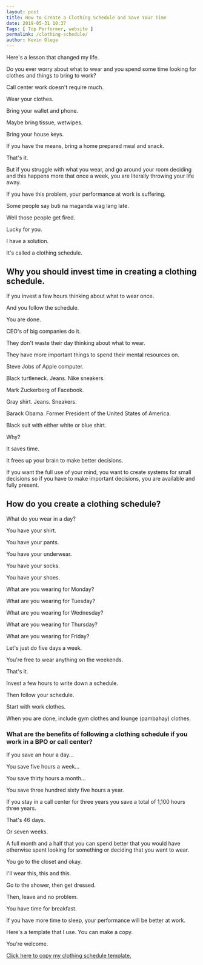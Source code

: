 ```yaml
--- 
layout: post 
title: How to Create a Clothing Schedule and Save Your Time
date: 2019-05-31 10:37
Tags: [ Top Performer, website ]
permalink: /clothing-schedule/ 
author: Kevin Olega 
--- 
```

Here's a lesson that changed my life.

Do you ever worry about what to wear and you spend some time looking for clothes and things to bring to work?

Call center work doesn't require much.

Wear your clothes.

Bring your wallet and phone.

Maybe bring tissue, wetwipes.

Bring your house keys.

If you have the means, bring a home prepared meal and snack.

That's it.

But if you struggle with what you wear, and go around your room deciding and this happens more that once a week, you are literally throwing your life away.

If you have this problem, your performance at work is suffering.

Some people say buti na maganda wag lang late.

Well those people get fired.

Lucky for you. 

I have a solution.

It's called a clothing schedule.

## Why you should invest time in creating a clothing schedule.

If you invest a few hours thinking about what to wear once.

And you follow the schedule.

You are done.

CEO's of big companies do it.

They don't waste their day thinking about what to wear.

They have more important things to spend their mental resources on.

Steve Jobs of Apple computer.

Black turtleneck. Jeans. Nike sneakers.

Mark Zuckerberg of Facebook.

Gray shirt. Jeans. Sneakers.

Barack Obama. Former President of the United States of America.

Black suit with either white or blue shirt. 

Why?

It saves time.

It frees up your brain to make better decisions.

If you want the full use of your mind, you want to create systems for small decisions so if you have to make important decisions, you are available and fully present.

## How do you create a clothing schedule?

What do you wear in a day?

You have your shirt.

You have your pants.

You have your underwear.

You have your socks.

You have your shoes.

What are you wearing for Monday?

What are you wearing for Tuesday?

What are you wearing for Wednesday?

What are you wearing for Thursday?

What are you wearing for Friday?

Let's just do five days a week.

You're free to wear anything on the weekends.

That's it.

Invest a few hours to write down a schedule.

Then follow your schedule.

Start with work clothes.

When you are done, include gym clothes and lounge (pambahay) clothes.

### What are the benefits of following a clothing schedule if you work in a BPO or call center?

If you save an hour a day...

You save five hours a week...

You save thirty hours a month...

You save three hundred sixty five hours a year.

If you stay in a call center for three years you save a total of 1,100 hours three years.

That's 46 days.

Or seven weeks.

A full month and a half that you can spend better that you would have otherwise spent looking for something or deciding that you want to wear.

You go to the closet and okay. 

I'll wear this, this and this.

Go to the shower, then get dressed.

Then, leave and no problem.

You have time for breakfast.

If you have more time to sleep, your performance will be better at work.

Here's a template that I use. You can make a copy.

You're welcome.

[Click here to copy my clothing schedule template.](https://docs.google.com/spreadsheets/d/1kGkm71FTKryIjFH0wLtBsVsKBcoCZBIqGaLEjf6IMdQ/edit?usp=sharing)

